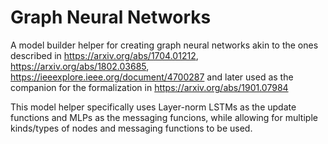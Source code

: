 # Graph Neural Networks
A model builder helper for creating graph neural networks akin to the ones described in https://arxiv.org/abs/1704.01212, https://arxiv.org/abs/1802.03685, https://ieeexplore.ieee.org/document/4700287 and later used as the companion for the formalization in  https://arxiv.org/abs/1901.07984

This model helper specifically uses Layer-norm LSTMs as the update functions and MLPs as the messaging funcions, while allowing for multiple kinds/types of nodes and messaging functions to be used.
